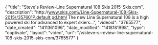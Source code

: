 {
    "title": "Steve's Review-Line Supernatural 108 Skis 2015-Skis.com",
    "description": "http:\/\/www.skis.com\/Line-Supernatural-108-Skis-2015\/357601P,default,pd.html The new Line Supernatural 108 is a high powered ski for advanced to expert skiers...",
    "videoid": "3765577",
    "date_created": "1411361096",
    "date_modified": "1418181998",
    "type": "captivate",
    "layout": "video",
    "url": "\/v\/steve-s-review-line-supernatural-108-skis-2015-skis-com\/3765577"
}